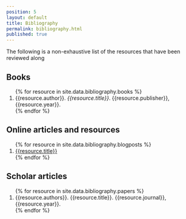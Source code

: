 ```yaml
---
position: 5
layout: default
title: Bibliography
permalink: bibliography.html
published: true
---
```

The following is a non-exhaustive list of the resources that have been reviewed along

## Books

<ol>
{% for resource in site.data.bibliography.books %}
	<li>{{resource.author}}. <i>{{resource.title}}</i>. {{resource.publisher}}, {{resource.year}}.</li>
{% endfor %}
</ol>

## Online articles and resources

<ol>
{% for resource in site.data.bibliography.blogposts %}
<li><a href="{{resource.url}}"> {{resource.title}} </a></li>
{% endfor %}
</ol>

## Scholar articles

<ol>
{% for resource in site.data.bibliography.papers %}
	<li>{{resource.authors}}. {{resource.title}}. {{resource.journal}}, {{resource.year}}.</li>
{% endfor %}
</ol>
